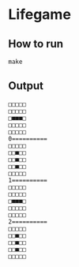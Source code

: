 # Lifegame

## How to run
```
make
```

## Output
```
□□□□□
□□□□□
□■■■□
□□□□□
□□□□□
0==========
□□□□□
□□■□□
□□■□□
□□■□□
□□□□□
1==========
□□□□□
□□□□□
□■■■□
□□□□□
□□□□□
2==========
□□□□□
□□■□□
□□■□□
□□■□□
□□□□□
```
